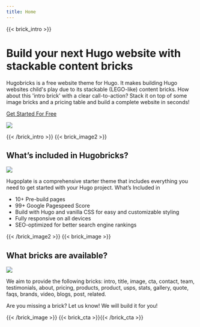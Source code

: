 ```yaml
---
title: Home
---
```

{{< brick_intro >}}

# Build your next Hugo website with stackable content bricks

Hugobricks is a free website theme for Hugo. It makes building Hugo websites child's play due to its stackable (LEGO-like) content bricks. How about this 'intro brick' with a clear call-to-action? Stack it on top of some image bricks and a pricing table and build a complete website in seconds!

[Get Started For Free](/get-started/)

![](/uploads/brick_intro.png)

{{< /brick_intro >}}
{{< brick_image2 >}}

## What’s included in Hugobricks?

![](/uploads/brick_image.png)

Hugoplate is a comprehensive starter theme that includes everything you need to get started with your Hugo project. What’s Included in 

- 10+ Pre-build pages
- 99+ Google Pagespeed Score
- Build with Hugo and vanilla CSS for easy and customizable styling
- Fully responsive on all devices
- SEO-optimized for better search engine rankings


{{< /brick_image2 >}}
{{< brick_image >}}

## What bricks are available?

![](/uploads/brick_image.png)

We aim to provide the following bricks: intro, title, image, cta, contact, team, testimonials, about, pricing, products, product, usps, stats, gallery, quote, faqs, brands, video, blogs, post, related.

Are you missing a brick? Let us know! We will build it for you!

{{< /brick_image >}}
{{< brick_cta >}}{{< /brick_cta >}}